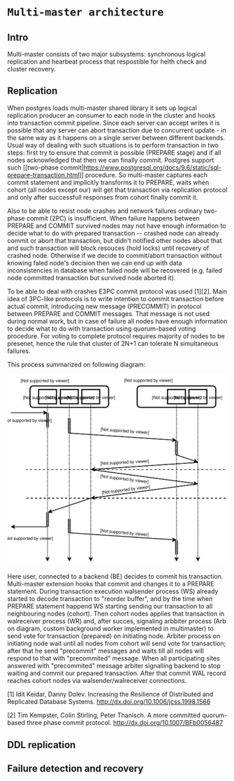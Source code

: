 # `Multi-master architecture`

## Intro

Multi-master consists of two major subsystems: synchronous logical replication and hearbeat process that
respostible for helth check and cluster recovery.

## Replication

When postgres loads multi-master shared library it sets up logical replication producer an consumer to each node in the cluster and hooks into transaction commit pipeline. Since each server can accept writes it is possible that any server can abort transaction due to concurrent update - in the same way as it happens on a single server between different backends. Usual way of dealing with such situations is to perform transaction in two steps: first try to ensure that commit is possible (PREPARE stage) and if all nodes acknowledged that then we can finally commit. Postgres support such [[two-phase commit|https://www.postgresql.org/docs/9.6/static/sql-prepare-transaction.html]] procedure. So multi-master captures each commit statement and implicitly transforms it to PREPARE, waits when cohort (all nodes except our) will get that transaction via replication protocol and only after successfull responses from cohort finally commit it.

Also to be able to resist node crashes and network failures ordinary two-phase commit (2PC) is insufficient. When failure happens between PREPARE and COMMIT survived nodes may not have enough information to decide what to do with prepared transaction -- crashed node can already commit or abort that transaction, but didn't notified other nodes about that and such transaction will block resouces (hold locks) until recovery of crashed node. Otherwise if we decide to commit/abort transaction without knowing faled node's decision then we can end up with data inconsistencies in database when failed node will be recovered (e.g. failed node committed transaction but survived node aborted it).

To be able to deal with crashes E3PC commit protocol was used [1][2]. Main idea of 3PC-like protocols is to write intention to commit transaction before actual commit, introducing new message (PRECOMMIT) in protocol between PREPARE and COMMIT messages. That message is not used during normal work, but in case of failure all nodes have enough information to decide what to do with transaction using quorum-based voting procedure. For voting to complete protocol requires majority of nodes to be presenet, hence the rule that cluster of 2N+1 can tolerate N simultaneous failures.

This process summarized on following diagram:

![](mmts_commit.svg)

Here user, connected to a backend (BE) decides to commit his transaction. Multi-master extension hooks that commit and changes it to a PREPARE statement. During transaction execution walsender process (WS) already started to decode transaction to "reorder buffer", and by the time when PREPARE statement happend WS starting sending our transaction to all neighbouring nodes (cohort). Then cohort nodes applies that transaction in walreceiver process (WR) and, after succes, signaling arbbiter process (Arb on diagram, custom background worker implemented in multimaster) to send vote for transaction (prepared) on initiating node.
Arbiter process on initiating node wait until all nodes from cohort will send vote for transaction; after that he send "precommit" messages and waits till all nodes will respond to that with "precommited" message.
When all participating sites answered with "precommited" message arbiter signalling backend to stop waiting and commit our prepared transaction.
After that commit WAL record reaches cohort nodes via walsender/walreceiver connections.

[1] Idit Keidar, Danny Dolev. Increasing the Resilience of Distributed and Replicated Database Systems. http://dx.doi.org/10.1006/jcss.1998.1566

[2] Tim Kempster, Colin Stirling, Peter Thanisch. A more committed quorum-based three phase commit protocol. http://dx.doi.org/10.1007/BFb0056487


## DDL replication

## Failure detection and recovery



